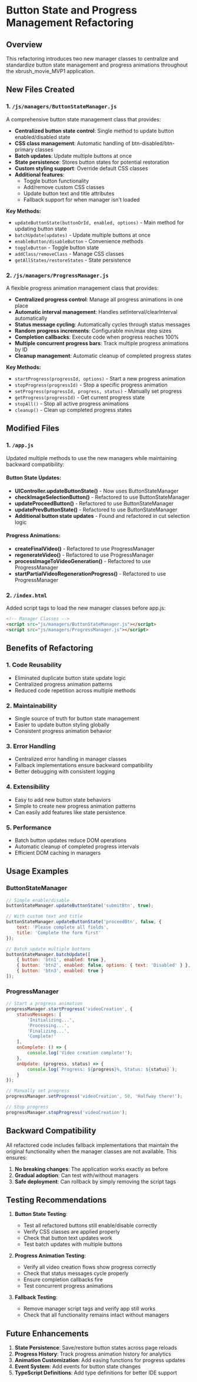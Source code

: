 # Button State and Progress Management Refactoring

## Overview
This refactoring introduces two new manager classes to centralize and standardize button state management and progress animations throughout the xbrush_movie_MVP1 application.

## New Files Created

### 1. `/js/managers/ButtonStateManager.js`
A comprehensive button state management class that provides:
- **Centralized button state control**: Single method to update button enabled/disabled state
- **CSS class management**: Automatic handling of btn-disabled/btn-primary classes
- **Batch updates**: Update multiple buttons at once
- **State persistence**: Stores button states for potential restoration
- **Custom styling support**: Override default CSS classes
- **Additional features**:
  - Toggle button functionality
  - Add/remove custom CSS classes
  - Update button text and title attributes
  - Fallback support for when manager isn't loaded

**Key Methods:**
- `updateButtonState(buttonOrId, enabled, options)` - Main method for updating button state
- `batchUpdate(updates)` - Update multiple buttons at once
- `enableButton/disableButton` - Convenience methods
- `toggleButton` - Toggle button state
- `addClass/removeClass` - Manage CSS classes
- `getAllStates/restoreStates` - State persistence

### 2. `/js/managers/ProgressManager.js`
A flexible progress animation management class that provides:
- **Centralized progress control**: Manage all progress animations in one place
- **Automatic interval management**: Handles setInterval/clearInterval automatically
- **Status message cycling**: Automatically cycles through status messages
- **Random progress increments**: Configurable min/max step sizes
- **Completion callbacks**: Execute code when progress reaches 100%
- **Multiple concurrent progress bars**: Track multiple progress animations by ID
- **Cleanup management**: Automatic cleanup of completed progress states

**Key Methods:**
- `startProgress(progressId, options)` - Start a new progress animation
- `stopProgress(progressId)` - Stop a specific progress animation
- `setProgress(progressId, progress, status)` - Manually set progress
- `getProgress(progressId)` - Get current progress state
- `stopAll()` - Stop all active progress animations
- `cleanup()` - Clean up completed progress states

## Modified Files

### 1. `/app.js`
Updated multiple methods to use the new managers while maintaining backward compatibility:

#### Button State Updates:
- **UIController.updateButtonState()** - Now uses ButtonStateManager
- **checkImageSelectionButton()** - Refactored to use ButtonStateManager
- **updateProceedButton()** - Refactored to use ButtonStateManager
- **updatePrevButtonState()** - Refactored to use ButtonStateManager
- **Additional button state updates** - Found and refactored in cut selection logic

#### Progress Animations:
- **createFinalVideo()** - Refactored to use ProgressManager
- **regenerateVideo()** - Refactored to use ProgressManager
- **processImageToVideoGeneration()** - Refactored to use ProgressManager
- **startPartialVideoRegenerationProgress()** - Refactored to use ProgressManager

### 2. `/index.html`
Added script tags to load the new manager classes before app.js:
```html
<!-- Manager Classes -->
<script src="js/managers/ButtonStateManager.js"></script>
<script src="js/managers/ProgressManager.js"></script>
```

## Benefits of Refactoring

### 1. **Code Reusability**
- Eliminated duplicate button state update logic
- Centralized progress animation patterns
- Reduced code repetition across multiple methods

### 2. **Maintainability**
- Single source of truth for button state management
- Easier to update button styling globally
- Consistent progress animation behavior

### 3. **Error Handling**
- Centralized error handling in manager classes
- Fallback implementations ensure backward compatibility
- Better debugging with consistent logging

### 4. **Extensibility**
- Easy to add new button state behaviors
- Simple to create new progress animation patterns
- Can easily add features like state persistence

### 5. **Performance**
- Batch button updates reduce DOM operations
- Automatic cleanup of completed progress intervals
- Efficient DOM caching in managers

## Usage Examples

### ButtonStateManager
```javascript
// Simple enable/disable
buttonStateManager.updateButtonState('submitBtn', true);

// With custom text and title
buttonStateManager.updateButtonState('proceedBtn', false, {
    text: 'Please complete all fields',
    title: 'Complete the form first'
});

// Batch update multiple buttons
buttonStateManager.batchUpdate([
    { button: 'btn1', enabled: true },
    { button: 'btn2', enabled: false, options: { text: 'Disabled' } },
    { button: 'btn3', enabled: true }
]);
```

### ProgressManager
```javascript
// Start a progress animation
progressManager.startProgress('videoCreation', {
    statusMessages: [
        'Initializing...',
        'Processing...',
        'Finalizing...',
        'Complete!'
    ],
    onComplete: () => {
        console.log('Video creation complete!');
    },
    onUpdate: (progress, status) => {
        console.log(`Progress: ${progress}%, Status: ${status}`);
    }
});

// Manually set progress
progressManager.setProgress('videoCreation', 50, 'Halfway there!');

// Stop progress
progressManager.stopProgress('videoCreation');
```

## Backward Compatibility

All refactored code includes fallback implementations that maintain the original functionality when the manager classes are not available. This ensures:

1. **No breaking changes**: The application works exactly as before
2. **Gradual adoption**: Can test with/without managers
3. **Safe deployment**: Can rollback by simply removing the script tags

## Testing Recommendations

1. **Button State Testing**:
   - Test all refactored buttons still enable/disable correctly
   - Verify CSS classes are applied properly
   - Check that button text updates work
   - Test batch updates with multiple buttons

2. **Progress Animation Testing**:
   - Verify all video creation flows show progress correctly
   - Check that status messages cycle properly
   - Ensure completion callbacks fire
   - Test concurrent progress animations

3. **Fallback Testing**:
   - Remove manager script tags and verify app still works
   - Check that all functionality remains intact without managers

## Future Enhancements

1. **State Persistence**: Save/restore button states across page reloads
2. **Progress History**: Track progress animation history for analytics
3. **Animation Customization**: Add easing functions for progress updates
4. **Event System**: Add events for button state changes
5. **TypeScript Definitions**: Add type definitions for better IDE support
